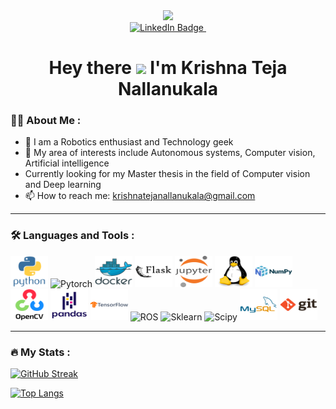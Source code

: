 <div id="header" align="center">
  <img src="https://media.giphy.com/media/M9gbBd9nbDrOTu1Mqx/giphy.gif" width="100"/>
</div>


<div id="badges" align="center">
  <a href="https://www.linkedin.com/in/krishna-teja-nallanukala/">
    <img src="https://img.shields.io/badge/LinkedIn-blue?style=for-the-badge&logo=linkedin&logoColor=white" alt="LinkedIn Badge"/>
  </a>
  <a href="https://komarev.com/ghpvc/?username=Krishnateja244">
    <img src="https://komarev.com/ghpvc/?username=Krishnateja244&style=flat-square&color=blue" alt=""/>
  </a>
</div>

<h1 align="center">
  Hey there
  <img src="https://media.giphy.com/media/hvRJCLFzcasrR4ia7z/giphy.gif" width="30px"/>
  I'm Krishna Teja Nallanukala
</h1>

### :man_student: About Me :
- :robot: I am a Robotics enthusiast and Technology geek 
- :car: My area of interests include Autonomous systems, Computer vision, Artificial intelligence
- Currently looking for my Master thesis in the field of Computer vision and Deep learning
- 📫 How to reach me: krishnatejanallanukala@gmail.com

---

### :hammer_and_wrench: Languages and Tools :
<div>
  <img src="https://github.com/devicons/devicon/blob/master/icons/python/python-original-wordmark.svg" title="Python"  alt="Python" width="60" height="50"/>
  <img src="https://miro.medium.com/max/691/1*VSQ0XEywxSgZBwW05GsZtw.png" title="Pytorch"  alt="Pytorch" width="60" height="50"/>
  <img src="https://github.com/devicons/devicon/blob/master/icons/docker/docker-original-wordmark.svg" title="Docker"  alt="Docker" width="60" height="50"/>
  <img src="https://github.com/devicons/devicon/blob/master/icons/flask/flask-original-wordmark.svg" title="Flask"  alt="Flask" width="60" height="50"/>
  <img src="https://github.com/devicons/devicon/blob/master/icons/jupyter/jupyter-original-wordmark.svg" title="Jupyter"  alt="Jupyter" width="60" height="50"/>
  <img src="https://github.com/devicons/devicon/blob/master/icons/linux/linux-original.svg" title="Linux"  alt="Linux" width="60" height="50"/>
  <img src="https://github.com/devicons/devicon/blob/master/icons/numpy/numpy-original-wordmark.svg" title="Numpy"  alt="Numpy" width="60" height="50"/>
  <img src="https://github.com/devicons/devicon/blob/master/icons/opencv/opencv-original-wordmark.svg" title="OpenCv"  alt="OpenCv" width="60" height="50"/>
  <img src="https://github.com/devicons/devicon/blob/master/icons/pandas/pandas-original-wordmark.svg" title="Pandas"  alt="Pandas" width="60" height="50"/>
  <img src="https://github.com/devicons/devicon/blob/master/icons/tensorflow/tensorflow-original-wordmark.svg" title="Tensorflow"  alt="Tensorflow" width="60" height="50"/>
  <img src="https://docs.pickit3d.com/en/2.0/_images/ros-logo.png" title="ROS"  alt="ROS" width="80" height="40"/>
  <img src="https://camo.githubusercontent.com/42ecfd00d0ac620402800cba923bc7ba75b20dd14f60debddc007ccf427e41d7/68747470733a2f2f626c6f672e6b616b616f63646e2e6e65742f646e2f626b65575a4b2f62747149537536725156692f56546355584b4976726f76536855714e3265364a706b2f696d672e706e67" title="Sklearn"  alt="Sklearn" width="80" height="40"/>
  <img src="https://www.fullstackpython.com/img/logos/scipy.png" title="Scipy"  alt="Scipy" width="80" height="40"/>
  <img src="https://github.com/devicons/devicon/blob/master/icons/mysql/mysql-original-wordmark.svg" title="MySQL"  alt="MySQL" width="60" height="50"/>
  <img src="https://github.com/devicons/devicon/blob/master/icons/git/git-original-wordmark.svg" title="Git" **alt="Git" width="60" height="50"/>
  
</div>

---

### :fire: My Stats :
[![GitHub Streak](http://github-readme-streak-stats.herokuapp.com?user=krishnateja244&theme=dark&background=000000)](https://git.io/streak-stats)


[![Top Langs](https://github-readme-stats.vercel.app/api/top-langs/?username=krishnateja244&layout=compact&theme=vision-friendly-dark)](https://github.com/anuraghazra/github-readme-stats)

